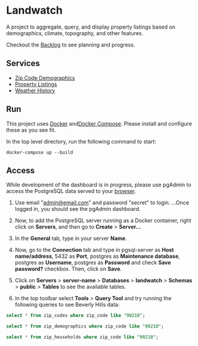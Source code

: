 # Landwatch

A project to aggregate, query, and display property listings based on demographics, climate, topography, and other features.

Checkout the [Backlog](./planning.org) to see planning and progress. 

## Services

* [Zip Code Demographics](./demographics "Demographics")
* [Property Listings](./scrape_landandfarm "Listings")
* [Weather History](./noaa_weather "Weather")

## Run

This project uses [Docker](https://docs.docker.com/ "Docker Documentation") and[Docker Compose](https://github.com/docker/compose "Docker Compose Repository"). Please install and configure these as you see fit.

In the top level directory, run the following command to start:

```shell
docker-compose up --build
```

## Access

While development of the dashboard is in progress, please use pgAdmin to access the PostgreSQL data served to your [browser](http://localhost:8080 "Landwatch Pgadmin").

1. Use email "admin@email.com" and password "secret" to login.
...Once logged in, you should see the pgAdmin dashboard.

2. Now, to add the PostgreSQL server running as a Docker container, right click on **Servers**, and then go to **Create** > **Server...**

3. In the **General** tab, type in your server **Name**.

4. Now, go to the **Connection** tab and type in pgsql-server as **Host name/address**, 5432 as **Port**, postgres as **Maintenance database**, postgres as **Username**, postgres as **Password** and check **Save password?** checkbox. Then, click on **Save**.

5. Click on **Servers** > **server-name** > **Databases** > **landwatch** > **Schemas** > **public** > **Tables** to see the available tables.

6. In the top toolbar select **Tools** > **Query Tool** and try running the following queries to see Beverly Hills data:

```sql
select * from zip_codes where zip_code like "90210";
```

```sql
select * from zip_demographics where zip_code like "90210";
```

```sql
select * from zip_households where zip_code like "90210";
```